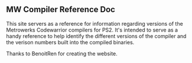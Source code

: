 ## MW Compiler Reference Doc
This site servers as a reference for information regarding versions of the Metrowerks Codewarrior compilers for PS2. It's intended to serve as a handy reference to help identify the different versions of the compiler and the verison numbers built into the compiled binaries.

 Thanks to BenoitRen for creating the website.

